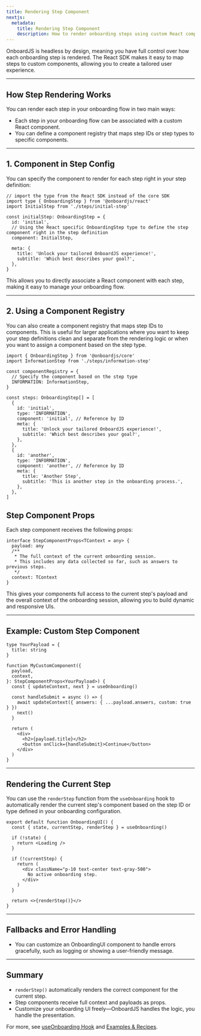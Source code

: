 ```yaml
---
title: Rendering Step Component
nextjs:
  metadata:
    title: Rendering Step Component
    description: How to render onboarding steps using custom React components in OnboardJS.
---
```


OnboardJS is headless by design, meaning you have full control over how each onboarding step is rendered. The React SDK makes it easy to map steps to custom components, allowing you to create a tailored user experience.

---

## How Step Rendering Works

You can render each step in your onboarding flow in two main ways:

- Each step in your onboarding flow can be associated with a custom React component.
- You can define a component registry that maps step IDs or step types to specific components.

---

## 1. Component in Step Config

You can specify the component to render for each step right in your step definition:

```tsx
// import the type from the React SDK instead of the core SDK
import type { OnboardingStep } from '@onboardjs/react'
import InitialStep from './steps/initial-step'

const initialStep: OnboardingStep = {
  id: 'initial',
  // Using the React specific OnboardingStep type to define the step component right in the step definition
  component: InitialStep,

  meta: {
    title: 'Unlock your tailored OnboardJS experience!',
    subtitle: 'Which best describes your goal?',
  },
}
```

This allows you to directly associate a React component with each step, making it easy to manage your onboarding flow.

---

## 2. Using a Component Registry

You can also create a component registry that maps step IDs to components. This is useful for larger applications where you want to keep your step definitions clean and separate from the rendering logic or when you want to assign a component based on the step type.

```tsx
import { OnboardingStep } from '@onboardjs/core'
import InformationStep from './steps/information-step'

const componentRegistry = {
  // Specify the component based on the step type
  INFORMATION: InformationStep,
}

const steps: OnboardingStep[] = [
  {
    id: 'initial',
    type: 'INFORMATION',
    component: 'initial', // Reference by ID
    meta: {
      title: 'Unlock your tailored OnboardJS experience!',
      subtitle: 'Which best describes your goal?',
    },
  },
  {
    id: 'another',
    type: 'INFORMATION',
    component: 'another', // Reference by ID
    meta: {
      title: 'Another Step',
      subtitle: 'This is another step in the onboarding process.',
    },
  },
]
```

## Step Component Props

Each step component receives the following props:

```tsx
interface StepComponentProps<TContext = any> {
  payload: any
  /**
   * The full context of the current onboarding session.
   * This includes any data collected so far, such as answers to previous steps.
   */
  context: TContext
}
```

This gives your components full access to the current step's payload and the overall context of the onboarding session, allowing you to build dynamic and responsive UIs.

---

## Example: Custom Step Component

```tsx
type YourPayload = {
  title: string
}

function MyCustomComponent({
  payload,
  context,
}: StepComponentProps<YourPayload>) {
  const { updateContext, next } = useOnboarding()

  const handleSubmit = async () => {
    await updateContext({ answers: { ...payload.answers, custom: true } })
    next()
  }

  return (
    <div>
      <h2>{payload.title}</h2>
      <button onClick={handleSubmit}>Continue</button>
    </div>
  )
}
```

---

## Rendering the Current Step

You can use the `renderStep` function from the `useOnboarding` hook to automatically render the current step's component based on the step ID or type defined in your onboarding configuration.

```tsx
export default function OnboardingUI() {
  const { state, currentStep, renderStep } = useOnboarding()

  if (!state) {
    return <Loading />
  }

  if (!currentStep) {
    return (
      <div className="p-10 text-center text-gray-500">
        No active onboarding step.
      </div>
    )
  }

  return <>{renderStep()}</>
}
```

---

## Fallbacks and Error Handling

- You can customize an OnboardingUI component to handle errors gracefully, such as logging or showing a user-friendly message.

---

## Summary

- `renderStep()` automatically renders the correct component for the current step.
- Step components receive full context and payloads as props.
- Customize your onboarding UI freely—OnboardJS handles the logic, you handle the presentation.

For more, see [useOnboarding Hook](/react/use-onboarding) and [Examples & Recipes](/react/examples).
